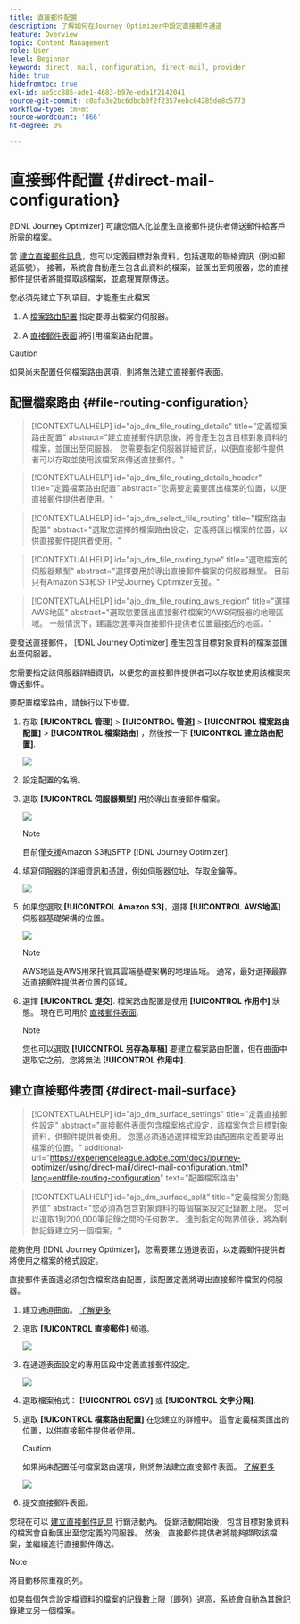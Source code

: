 ```yaml
---
title: 直接郵件配置
description: 了解如何在Journey Optimizer中設定直接郵件通道
feature: Overview
topic: Content Management
role: User
level: Beginner
keyword: direct, mail, configuration, direct-mail, provider
hide: true
hidefromtoc: true
exl-id: ae5cc885-ade1-4683-b97e-eda1f2142041
source-git-commit: c0afa3e2bc6dbcb0f2f2357eebc04285de8c5773
workflow-type: tm+mt
source-wordcount: '866'
ht-degree: 0%

---
```


# 直接郵件配置 {#direct-mail-configuration}

[!DNL Journey Optimizer] 可讓您個人化並產生直接郵件提供者傳送郵件給客戶所需的檔案。

當 [建立直接郵件訊息](../direct-mail/create-direct-mail.md)，您可以定義目標對象資料，包括選取的聯絡資訊（例如郵遞區號）。 接著，系統會自動產生包含此資料的檔案，並匯出至伺服器，您的直接郵件提供者將能擷取該檔案，並處理實際傳送。

您必須先建立下列項目，才能產生此檔案：

1. A [檔案路由配置](#file-routing-configuration) 指定要導出檔案的伺服器。

1. A [直接郵件表面](#direct-mail-surface) 將引用檔案路由配置。

>[!CAUTION]
>
>如果尚未配置任何檔案路由選項，則將無法建立直接郵件表面。

## 配置檔案路由 {#file-routing-configuration}

>[!CONTEXTUALHELP]
>id="ajo_dm_file_routing_details"
>title="定義檔案路由配置"
>abstract="建立直接郵件訊息後，將會產生包含目標對象資料的檔案，並匯出至伺服器。 您需要指定伺服器詳細資訊，以便直接郵件提供者可以存取並使用該檔案來傳送直接郵件。"

<!--
>additional-url="https://experienceleague.adobe.com/docs/journey-optimizer/using/direct-mail/create-direct-mail.html" text="Create a direct mail message"-->

>[!CONTEXTUALHELP]
>id="ajo_dm_file_routing_details_header"
>title="定義檔案路由配置"
>abstract="您需要定義要匯出檔案的位置，以便直接郵件提供者使用。"

>[!CONTEXTUALHELP]
>id="ajo_dm_select_file_routing"
>title="檔案路由配置"
>abstract="選取您選擇的檔案路由設定，定義將匯出檔案的位置，以供直接郵件提供者使用。"

>[!CONTEXTUALHELP]
>id="ajo_dm_file_routing_type"
>title="選取檔案的伺服器類型"
>abstract="選擇要用於導出直接郵件檔案的伺服器類型。 目前只有Amazon S3和SFTP受Journey Optimizer支援。"

>[!CONTEXTUALHELP]
>id="ajo_dm_file_routing_aws_region"
>title="選擇AWS地區"
>abstract="選取您要匯出直接郵件檔案的AWS伺服器的地理區域。 一般情況下，建議您選擇與直接郵件提供者位置最接近的地區。"

要發送直接郵件， [!DNL Journey Optimizer] 產生包含目標對象資料的檔案並匯出至伺服器。

您需要指定該伺服器詳細資訊，以便您的直接郵件提供者可以存取並使用該檔案來傳送郵件。

要配置檔案路由，請執行以下步驟。

1. 存取 **[!UICONTROL 管理]** > **[!UICONTROL 管道]** > **[!UICONTROL 檔案路由配置]** > **[!UICONTROL 檔案路由]** ，然後按一下 **[!UICONTROL 建立路由配置]**.

   ![](assets/file-routing-config-button.png)

1. 設定配置的名稱。

1. 選取 **[!UICONTROL 伺服器類型]** 用於導出直接郵件檔案。

   ![](assets/file-routing-config-type.png)

   >[!NOTE]
   >
   >目前僅支援Amazon S3和SFTP [!DNL Journey Optimizer].

1. 填寫伺服器的詳細資訊和憑證，例如伺服器位址、存取金鑰等。

   ![](assets/file-routing-config-sftp-details.png)

1. 如果您選取 **[!UICONTROL Amazon S3]**，選擇 **[!UICONTROL AWS地區]** 伺服器基礎架構的位置。

   ![](assets/file-routing-config-aws-region.png)

   >[!NOTE]
   >
   >AWS地區是AWS用來托管其雲端基礎架構的地理區域。 通常，最好選擇最靠近直接郵件提供者位置的區域。

1. 選擇 **[!UICONTROL 提交]**. 檔案路由配置是使用 **[!UICONTROL 作用中]** 狀態。 現在已可用於 [直接郵件表面](#direct-mail-surface).

   >[!NOTE]
   >
   >您也可以選取 **[!UICONTROL 另存為草稿]** 要建立檔案路由配置，但在曲面中選取它之前，您將無法 **[!UICONTROL 作用中]**.

## 建立直接郵件表面 {#direct-mail-surface}

>[!CONTEXTUALHELP]
>id="ajo_dm_surface_settings"
>title="定義直接郵件設定"
>abstract="直接郵件表面包含檔案格式設定，該檔案包含目標對象資料，供郵件提供者使用。 您還必須通過選擇檔案路由配置來定義要導出檔案的位置。"
>additional-url="https://experienceleague.adobe.com/docs/journey-optimizer/using/direct-mail/direct-mail-configuration.html?lang=en#file-routing-configuration" text="配置檔案路由"

<!--
>[!CONTEXTUALHELP]
>id="ajo_dm_surface_sort"
>title="Define the sort order"
>abstract="If you select this option, the sort will be by profile ID, ascending or descending. If you unselect it, the sorting configuration defined when creating the direct mail message within a journey or a campaign."-->

>[!CONTEXTUALHELP]
>id="ajo_dm_surface_split"
>title="定義檔案分割臨界值"
>abstract="您必須為包含對象資料的每個檔案設定記錄數上限。 您可以選取1到200,000筆記錄之間的任何數字。 達到指定的臨界值後，將為剩餘記錄建立另一個檔案。"

能夠使用 [!DNL Journey Optimizer]，您需要建立通道表面，以定義郵件提供者將使用之檔案的格式設定。

直接郵件表面還必須包含檔案路由配置，該配置定義將導出直接郵件檔案的伺服器。

1. 建立通道曲面。 [了解更多](../configuration/channel-surfaces.md)

1. 選取 **[!UICONTROL 直接郵件]** 頻道。

   ![](assets/surface-direct-mail-channel.png)

1. 在通道表面設定的專用區段中定義直接郵件設定。

   ![](assets/surface-direct-mail-settings.png)

   <!--![](assets/surface-direct-mail-settings-with-insertion.png)-->

1. 選取檔案格式： **[!UICONTROL CSV]** 或 **[!UICONTROL 文字分隔]**.

1. 選取 **[!UICONTROL 檔案路由配置]** 在您建立的群體中。 這會定義檔案匯出的位置，以供直接郵件提供者使用。

   >[!CAUTION]
   >
   >如果尚未配置任何檔案路由選項，則將無法建立直接郵件表面。 [了解更多](#file-routing-configuration)

   ![](assets/surface-direct-mail-file-routing.png)

   <!--![](assets/surface-direct-mail-file-routing-with-insertion.png)-->

1. 提交直接郵件表面。

您現在可以 [建立直接郵件訊息](../direct-mail/create-direct-mail.md) 行銷活動內。 促銷活動開始後，包含目標對象資料的檔案會自動匯出至您定義的伺服器。 然後，直接郵件提供者將能夠擷取該檔案，並繼續進行直接郵件傳送。

>[!NOTE]
>
>將自動移除重複的列。
>
>如果每個包含設定檔資料的檔案的記錄數上限（即列）過高，系統會自動為其餘記錄建立另一個檔案。

<!--
    In the **[!UICONTROL Insertion]** section, you can choose to automatically remove duplicate rows.

    Define the maximum number of records (i.e. rows) for each file containing profile data. After the specified threshold is reached, another file will be created for the remaining records.

    ![](assets/surface-direct-mail-split.png)

    For example, if there are 100,000 records in the file and the threshold limit is set to 60,000, the records will be split into two files. The first file will contain 60,000 rows, and the second file will contain the remaining 40,000 rows.

    >[!NOTE]
    >
    >NOTE You can set any number between 1 and 200,000 records, meaning each file must contain at least 1 row and no more than 200,000 rows.

-->